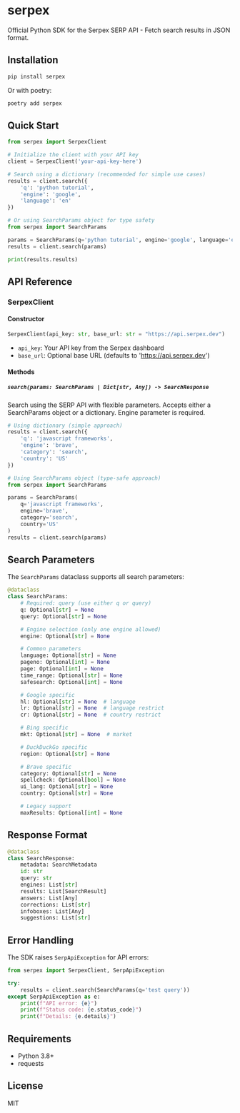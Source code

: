# serpex

Official Python SDK for the Serpex SERP API - Fetch search results in JSON format.

## Installation

```bash
pip install serpex
```

Or with poetry:

```bash
poetry add serpex
```

## Quick Start

```python
from serpex import SerpexClient

# Initialize the client with your API key
client = SerpexClient('your-api-key-here')

# Search using a dictionary (recommended for simple use cases)
results = client.search({
    'q': 'python tutorial',
    'engine': 'google',
    'language': 'en'
})

# Or using SearchParams object for type safety
from serpex import SearchParams

params = SearchParams(q='python tutorial', engine='google', language='en')
results = client.search(params)

print(results.results)

```

## API Reference

### SerpexClient

#### Constructor

```python
SerpexClient(api_key: str, base_url: str = "https://api.serpex.dev")
```

- `api_key`: Your API key from the Serpex dashboard
- `base_url`: Optional base URL (defaults to 'https://api.serpex.dev')

#### Methods

##### `search(params: SearchParams | Dict[str, Any]) -> SearchResponse`

Search using the SERP API with flexible parameters. Accepts either a SearchParams object or a dictionary. Engine parameter is required.

```python
# Using dictionary (simple approach)
results = client.search({
    'q': 'javascript frameworks',
    'engine': 'brave',
    'category': 'search',
    'country': 'US'
})

# Using SearchParams object (type-safe approach)
from serpex import SearchParams

params = SearchParams(
    q='javascript frameworks',
    engine='brave',
    category='search',
    country='US'
)
results = client.search(params)
```

## Search Parameters

The `SearchParams` dataclass supports all search parameters:

```python
@dataclass
class SearchParams:
    # Required: query (use either q or query)
    q: Optional[str] = None
    query: Optional[str] = None

    # Engine selection (only one engine allowed)
    engine: Optional[str] = None

    # Common parameters
    language: Optional[str] = None
    pageno: Optional[int] = None
    page: Optional[int] = None
    time_range: Optional[str] = None
    safesearch: Optional[int] = None

    # Google specific
    hl: Optional[str] = None  # language
    lr: Optional[str] = None  # language restrict
    cr: Optional[str] = None  # country restrict

    # Bing specific
    mkt: Optional[str] = None  # market

    # DuckDuckGo specific
    region: Optional[str] = None

    # Brave specific
    category: Optional[str] = None
    spellcheck: Optional[bool] = None
    ui_lang: Optional[str] = None
    country: Optional[str] = None

    # Legacy support
    maxResults: Optional[int] = None
```

## Response Format

```python
@dataclass
class SearchResponse:
    metadata: SearchMetadata
    id: str
    query: str
    engines: List[str]
    results: List[SearchResult]
    answers: List[Any]
    corrections: List[str]
    infoboxes: List[Any]
    suggestions: List[str]
```

## Error Handling

The SDK raises `SerpApiException` for API errors:

```python
from serpex import SerpexClient, SerpApiException

try:
    results = client.search(SearchParams(q='test query'))
except SerpApiException as e:
    print(f"API error: {e}")
    print(f"Status code: {e.status_code}")
    print(f"Details: {e.details}")
```

## Requirements

- Python 3.8+
- requests

## License

MIT